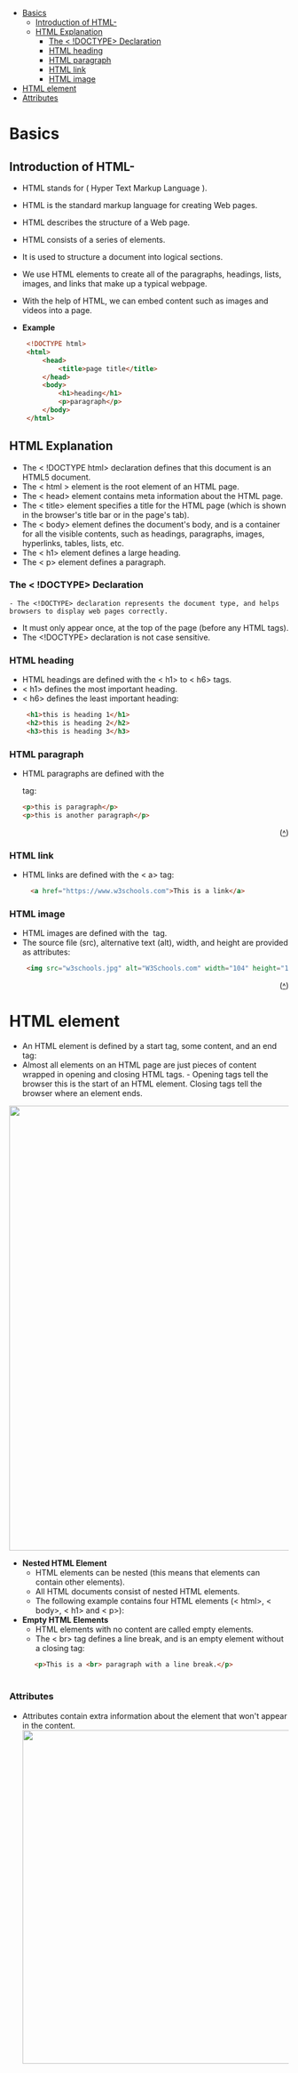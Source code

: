 - [Basics](#basics)
  - [Introduction of HTML-](#introduction-of-html-)
  - [HTML Explanation](#html-explanation)
    - [The \< !DOCTYPE\> Declaration](#the--doctype-declaration)
    - [HTML heading](#html-heading)
    - [HTML paragraph](#html-paragraph)
    - [HTML link](#html-link)
    - [HTML image](#html-image)
- [HTML element](#html-element)
- [Attributes](#attributes)







# Basics

 ## Introduction of HTML- 
   - HTML stands for ( Hyper Text Markup Language ).
   -  HTML is the standard markup language for creating Web pages. 
   -  HTML describes the structure of a Web page.
   -   HTML consists of a series of elements.
   -    It is used to structure a document into logical sections.
   - We use HTML elements to create all of the paragraphs, headings, lists, images, and links that make up a typical webpage.
   - With the help of HTML, we can embed content such as images and videos into a page.    

 - **Example** 
   ```html
    <!DOCTYPE html>
    <html>
        <head>
            <title>page title</title>
        </head>
        <body>
            <h1>heading</h1>
            <p>paragraph</p>
        </body>        
    </html>

## HTML Explanation
   - The < !DOCTYPE html> declaration defines that this document is an HTML5 document.
   - The < html > element is the root element of an HTML page.
   - The < head> element contains meta information about the HTML page.
   - The < title> element specifies a title for the HTML page (which is shown in the browser's title bar or in the page's tab).
   - The < body> element defines the document's body, and is a container for all the visible contents, such as headings, paragraphs, images, hyperlinks, tables, lists, etc.
  - The < h1> element defines a large heading.
  - The < p> element defines a paragraph.

  ### The < !DOCTYPE> Declaration
    - The <!DOCTYPE> declaration represents the document type, and helps browsers to display web pages correctly.
   - It must only appear once, at the top of the page (before any HTML tags).
   - The <!DOCTYPE> declaration is not case sensitive.

   ### HTML heading
   - HTML headings are defined with the < h1> to < h6> tags.
   - < h1> defines the most important heading.
   - < h6> defines the least important heading:
     ```html
      <h1>this is heading 1</h1>
      <h2>this is heading 2</h2>
      <h3>this is heading 3</h3>

### HTML paragraph
   - HTML paragraphs are defined with the <p> tag:
     ```html
     <p>this is paragraph</p>
     <p>this is another paragraph</p> 
<p align="right">(<a href="#top">˄</a>)

  ### HTML link
  - HTML links are defined with the < a> tag:
    ```html
      <a href="https://www.w3schools.com">This is a link</a>
 ### HTML image
  - HTML images are defined with the <img> tag.
 - The source file (src), alternative text (alt), width, and height are provided as attributes:   
   ```HTML
    <img src="w3schools.jpg" alt="W3Schools.com" width="104" height="142">```

<p align="right">(<a href="#top">˄</a>)
    
     
# HTML element
 - An HTML element is defined by a start tag, some content, and an end tag:
  -  Almost all elements on an HTML page are just pieces of content wrapped in opening and closing HTML tags.    - Opening tags tell the browser this is the start of an HTML element. Closing tags tell the browser where an element ends. 
   <img src="assets/images/attribute.JPG" width="800">

- **Nested HTML Element**
    - HTML elements can be nested (this means that elements can contain other elements).
    - All HTML documents consist of nested HTML elements.
    - The following example contains four HTML elements  (< html>, < body>, < h1> and < p>):
- **Empty HTML Elements**
   - HTML elements with no content are called empty elements.
   - The < br> tag defines a line break, and is an empty element without a closing tag:
    ```html
       <p>This is a <br> paragraph with a line break.</p>

# <h3>Attributes</h3> 
  -  Attributes contain extra information about the element that won't appear in the content.
    <img src="assets/images/Attribute.JPG" width="600">
 


